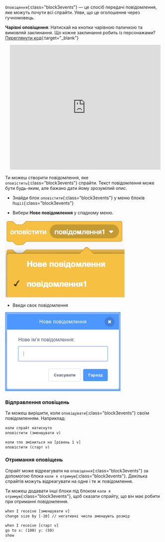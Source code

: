 `Оповіщення`{:class="block3events"} — це спосіб передачі повідомлення, яке можуть почути всі спрайти. Уяви, що це оголошення через гучномовець.

**Чарівні оповіщення**: Натискай на кнопки чарівною паличкою та вимовляй заклинання. Що кожне заклинання робить із персонажами? [Переглянути код](https://scratch.mit.edu/projects/752264639/editor){:target="_blank"}

<div class="scratch-preview" style="margin-left: 15px;">
  <iframe allowtransparency="true" width="485" height="402" src="https://scratch.mit.edu/projects/embed/752264639/?autostart=false" frameborder="0"></iframe>
</div>

Ти можеш створити повідомлення, яке `оповістить`{:class="block3events"} спрайти. Текст повідомлення може бути будь-яким, але бажано дати йому зрозумілий опис.

+ Знайди блок `оповістити`{:class="block3events"} у меню блоків `Події`{:class="block3events"}

+ Вибери **Нове повідомлення** у спадному меню.

![Спадне меню блоку оповіщення](images/broadcast-block.png)

+ Введи своє повідомлення

![Створення оповіщення](images/new-broadcast.png)

### Відправлення оповіщень

Ти можеш вирішити, коли `оповіщувати`{:class="block3events"} своїм повідомленням. Наприклад:

```blocks3
коли спрайт натиснуто
оповістити (зменшувати v)
```

```blocks3
коли тло зміниться на [рівень 1 v]
оповістити (старт v)
```

### Отримання оповіщень

Спрайт може відреагувати на `оповіщення`{:class="block3events"} за допомогою блока `коли я отримую`{:class="block3events"}. Декілька спрайтів можуть відреагувати на одне і те ж повідомлення.

Ти можеш додавати інші блоки під блоком `коли я отримую`{:class="block3events"}, щоб сказати спрайту, що він має робити при отриманні повідомлення.

```blocks3
when I receive [зменшувати v]
change size by [-10] // негативні числа зменшують розмір
```

```blocks3
when I receive [старт v]
go to x: (100) y: (50)
show
```
